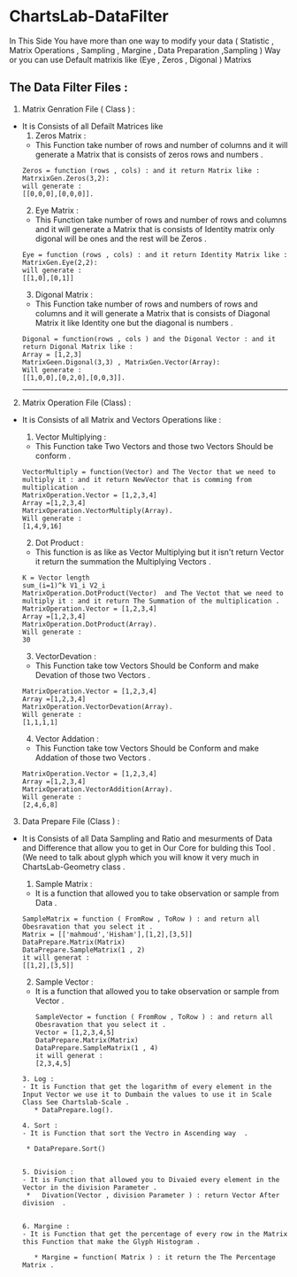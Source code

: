 # ChartsLab-DataFilter
In This Side You have more than one way to modify your data ( Statistic , Matrix Operations , Sampling , Margine , Data Preparation ,Sampling ) Way or you can use Default matrixis like (Eye , Zeros , Digonal ) Matrixs 
## The Data Filter Files :
1. Matrix Genration File ( Class ) :
  - It is Consists of all Defailt Matrices like 
     1. Zeros Matrix :
      - This Function take number of rows and number of columns and it will generate a Matrix that is consists of zeros rows and numbers .
      ~~~~
      Zeros = function (rows , cols) : and it return Matrix like :
      MatrxixGen.Zeros(3,2):
      will generate :
      [[0,0,0],[0,0,0]].
      ~~~~
     2. Eye Matrix :
      - This Function take number of rows and number of rows and columns and it will generate a Matrix that is consists of Identity matrix only digonal will be ones and the rest will be Zeros .
      ~~~~
      Eye = function (rows , cols) : and it return Identity Matrix like :
      MatrixGen.Eye(2,2):
      will generate : 
      [[1,0],[0,1]]
      ~~~~
     3. Digonal Matrix :
      - This Function take number of rows and numbers of rows and columns and it will generate a Matrix that is consists of Diagonal Matrix it like Identity one but the diagonal is numbers  .
      ~~~~
      Digonal = function(rows , cols ) and the Digonal Vector : and it return Digonal Matrix like :
      Array = [1,2,3]
      MatrixGeen.Digonal(3,3) , MatrixGen.Vector(Array):
      Will generate :
      [[1,0,0],[0,2,0],[0,0,3]].
      ~~~~
      ------
 2. Matrix Operation File (Class) :
  - It is Consists of all Matrix and Vectors Operations like :
    1. Vector Multiplying : 
      - This Function take Two Vectors and those two Vectors Should be conform .
      ~~~~
      VectorMultiply = function(Vector) and The Vector that we need to multiply it : and it return NewVector that is comming from multiplication .
      MatrixOperation.Vector = [1,2,3,4]
      Array =[1,2,3,4] 
      MatrixOperation.VectorMultiply(Array).
      Will generate :
      [1,4,9,16]
      ~~~~
    2. Dot Product :
      - This function is as like as Vector Multiplying but it isn't return Vector it return the summation the Multiplying Vectors .
      
     
      ~~~~
      K = Vector length  
      sum_(i=1)^k V1_i V2_i
      MatrixOperation.DotProduct(Vector)  and The Vectot that we need to multiply it : and it return The Summation of the multiplication .
      MatrixOperation.Vector = [1,2,3,4]
      Array =[1,2,3,4] 
      MatrixOperation.DotProduct(Array).
      Will generate :
      30
      ~~~~
    3. VectorDevation : 
      - This Function take tow Vectors Should be Conform and make Devation of those two Vectors .
      ~~~~
      MatrixOperation.Vector = [1,2,3,4]
      Array =[1,2,3,4] 
      MatrixOperation.VectorDevation(Array).
      Will generate :
      [1,1,1,1]
      ~~~~
    4. Vector Addation :
      - This Function take tow Vectors Should be Conform and make Addation of those two Vectors .
      ~~~~
      MatrixOperation.Vector = [1,2,3,4]
      Array =[1,2,3,4] 
      MatrixOperation.VectorAddition(Array).
      Will generate :
      [2,4,6,8]
      ~~~~
 3. Data Prepare File (Class ) : 
  - It is Consists of all Data Sampling and Ratio and mesurments of Data and Difference that allow you to get in Our Core for bulding this Tool . (We need to talk about glyph which you will know it very much in ChartsLab-Geometry class .
    1. Sample Matrix :
      - It is a function that allowed you to take observation or sample from Data .
      ~~~~
      SampleMatrix = function ( FromRow , ToRow ) : and return all Obesravation that you select it .
      Matrix = [['mahmoud','Hisham'],[1,2],[3,5]]
      DataPrepare.Matrix(Matrix)
      DataPrepare.SampleMatrix(1 , 2)
      it will generat :
      [[1,2],[3,5]]
      ~~~~
    
    2. Sample Vector : 
      - It is a function that allowed you to take observation or sample from Vector .
        ~~~~
        SampleVector = function ( FromRow , ToRow ) : and return all Obesravation that you select it .
        Vector = [1,2,3,4,5]
        DataPrepare.Matrix(Matrix)
        DataPrepare.SampleMatrix(1 , 4)
        it will generat :
        [2,3,4,5]
       ~~~~
     3. Log :
      - It is Function that get the logarithm of every element in the Input Vector we use it to Dumbain the values to use it in Scale Class See Chartslab-Scale .
          * DataPrepare.log().
    
    4. Sort : 
      - It is Function that sort the Vectro in Ascending way  .
    
        * DataPrepare.Sort()
    
    
    5. Division :
      - It is Function that allowed you to Divaied every element in the Vector in the division Parameter .
        *   Divation(Vector , division Parameter ) : return Vector After division  . 
 
   
    6. Margine :
      - It is Function that get the percentage of every row in the Matrix this Function that make the Glyph Histogram .
 
          * Margine = function( Matrix ) : it return the The Percentage Matrix .   
      
      
      
